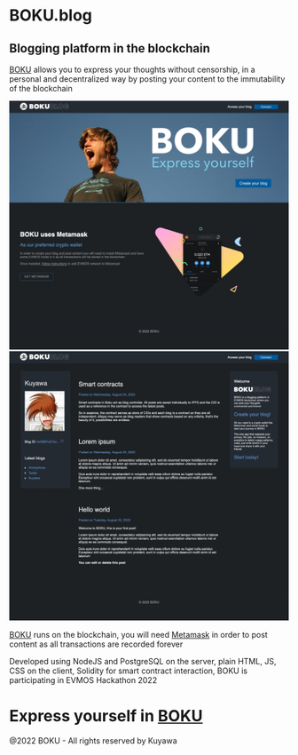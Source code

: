 # BOKU.blog
## Blogging platform in the blockchain

[BOKU](https://boku.blog) allows you to express your thoughts without censorship, in a personal and decentralized way by posting your content to the immutability of the blockchain

![BOKU](media/boku01.jpg)
![BOKU](media/boku02.jpg)

[BOKU](https://boku.blog) runs on the blockchain, you will need [Metamask](http://metamask.io) in order to post content as all transactions are recorded forever

Developed using NodeJS and PostgreSQL on the server, plain HTML, JS, CSS on the client, Solidity for smart contract interaction, BOKU is participating in EVMOS Hackathon 2022

# Express yourself in [BOKU](https://boku.blog)

@2022 BOKU - All rights reserved by Kuyawa